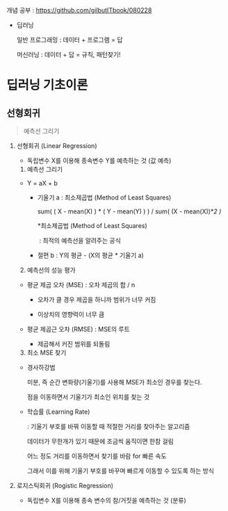 개념 공부 : https://github.com/gilbutITbook/080228

- 딥러닝

  일반 프로그래밍 : 데이터 + 프로그램 = 답

  머신러닝 : 데이터 + 답 = 규칙, 패턴찾기!

  

# 딥러닝 기초이론



## 선형회귀

> 예측선 그리기

1. 선형회귀 (Linear Regression)

   - 독립변수 X를 이용해 종속변수 Y를 예측하는 것 (값 예측)

     

   1) 예측선 그리기

   - Y = aX + b

     - 기울기 a : 최소제곱법 (Method of Least Squares) 

       sum( ( X - mean(X) ) * ( Y - mean(Y) ) ) / sum( (X - mean(X))**2 )*

       *최소제곱법 (Method of Least Squares) 

       ​	: 최적의 예측선을 알려주는 공식

     - 절편 b : Y의 평균 - (X의 평균 * 기울기 a)

       

   2) 예측선의 성능 평가

   - 평균 제곱 오차 (MSE) : 오차 제곱의 합 / n

     - 오차가 클 경우 제곱을 하니까 범위가 너무 커짐

     - 이상치의 영향력이 너무 큼

   - 평균 제곱근 오차 (RMSE) : MSE의 루트

     - 제곱해서 커진 범위를 되돌림

       

   3) 최소 MSE 찾기

   - 경사하강법

     미분, 즉 순간 변화량(기울기)를 사용해 MSE가 최소인 경우를 찾는다.

     점을 이동하면서 기울기가 최소인 위치를 찾는 것

     

   - 학습률 (Learning Rate)

     : 기울기 부호를 바꿔 이동할 때 적절한 거리를 찾아주는 알고리즘

     데이터가 무한개가 있기 때문에 조금씩 움직이면 한참 걸림

     어느 정도 거리를 이동하면서 찾기를 바람 for 빠른 속도

     그래서 이를 위해 기울기 부호를 바꾸며 빠르게 이동할 수 있도록 하는 방식

     

2. 로지스틱회귀 (Rogistic Regression)
   - 독립변수 X를 이용해 종속 변수의 참/거짓을 예측하는 것 (분류)





